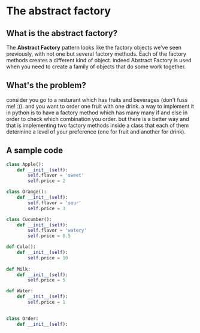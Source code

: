 # The abstract factory

## What is the abstract factory?

The **Abstract Factory** pattern looks like the factory objects we’ve seen previously, with not one but several factory methods. Each of the factory methods creates a different kind of object. indeed Abstract Factory is used when you need to create a family of objects that do some work together.

## What's the problem?

consider you go to a resturant which has fruits and beverages \(don't fuss me! :\)\). and you want to order one fruit with one drink. a way to implement it in python is to have a factory method which has many many if and else in order to check which combination you order. but there is a better way and that is implementing two factory methods inside a class that each of them determine a level of your preference \(one for fruit and another for drink\).

## A sample code

```python
class Apple():
    def __init__(self):
        self.flavor = 'sweet'
        self.price = 2

class Orange():
    def __init__(self):
        self.flavor = 'sour'
        self.price = 3

class Cucumber():
    def __init__(self):
        self.flavor = 'watery'
        self.price = 0.5

def Cola():
    def __init__(self):
        self.price = 10
        
def Milk:
    def __init__(self):
        self.price = 5

def Water:
    def __init__(self):
        self.price = 1
    

class Order:
    def __init__(self):
        
```

##  



